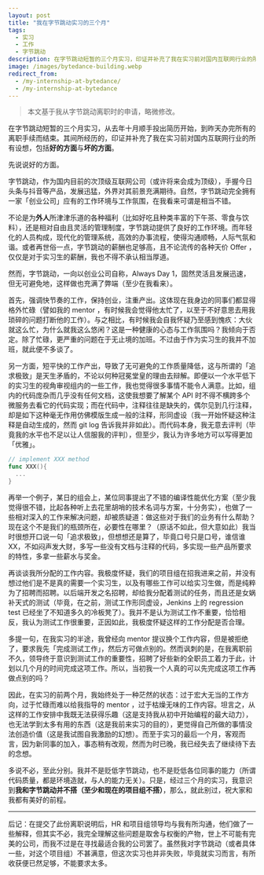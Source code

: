 ```yaml
---
layout: post
title: "我在字节跳动实习的三个月"
tags:
  - 实习
  - 工作
  - 字节跳动
description: 在字节跳动短暂的三个月实习，印证并补充了我在实习前对国内互联网行业的所有设想，包括好的方面与坏的方面。
image: /images/bytedance-building.webp
redirect_from:
  - /my-internship-at-bytedance/
  - /my-internship-at-bytedance
---
```


> 本文基于我从字节跳动离职时的申请，略微修改。

在字节跳动短暂的三个月实习，从去年十月顺手投出简历开始，到昨天办完所有的离职手续而结束。其间所经历的，印证并补充了我在实习前对国内互联网行业的所有设想，包括**好的方面**与**坏的方面**。

先说说好的方面。

字节跳动，作为国内目前的次顶级互联网公司（或许将来会成为顶级），手握今日头条与抖音等产品，发展迅猛，外界对其前景充满期待。自然，字节跳动完全拥有一家「创业公司」应有的工作环境与工作氛围，在我看来可谓是相当不错。

不论是为**外人**所津津乐道的各种福利（比如好吃且种类丰富的下午茶、零食与饮料），还是相对自由且灵活的管理制度，字节跳动提供了良好的工作环境。而年轻化的人员构成，现代化的管理系统，高效的办事流程，使得沟通顺畅，人际气氛和谐。或者再世俗一点，字节跳动的薪酬也足够高，且不论流传的各种天价 Offer ，仅仅是对于实习生的薪酬，我也不得不承认相当厚道。

然而，字节跳动，一向以创业公司自称，Always Day 1，固然灵活且发展迅速，但无可避免地，这样做也充满了弊端（至少在我看来）。

首先，强调快节奏的工作，保持创业，注重产出。这体现在我身边的同事们都显得格外忙碌（譬如我的 mentor ，有时候我会觉得他太忙了，以至于不好意思去用我琐碎的问题打断他的工作）。与之相比，有时候我会自我怀疑乃至感到愧疚：大伙就这么忙，为什么就我这么悠闲？这是一种健康的心态与工作氛围吗？我倾向于否定。除了忙碌，更严重的问题在于无止境的加班。不过由于作为实习生的我并不加班，就此便不多谈了。

另一方面，短平快的工作产出，导致了无可避免的工作质量降低，这与所谓的「追求极致」是天生矛盾的，不论以何种冠冕堂皇的理由去辩解。即便以一个水平低下的实习生的视角审视组内的一些工作，我也觉得很多事情不能令人满意。比如，组内的代码庞杂而几乎没有任何文档，这使我想要了解某个 API 时不得不横跨多个微服务去看它的代码实现；而在代码中，注释往往是缺失的，偶尔见到几行注释，却是如下这种毫无作用仿佛模版生成一般的注释，形同虚设（我一开始怀疑这种注释是自动生成的，然而 git log 告诉我并非如此）。而代码本身，我无意去评判（毕竟我的水平也不足以让人信服我的评判），但至少，我认为许多地方可以写得更加「优雅」。

```go
// implement XXX method
func XXX(){
  ...
}
```

再举一个例子，某日的组会上，某位同事提出了不错的编译性能优化方案（至少我觉得很不错，比起各种听上去花里胡哨的技术名词与方案，十分务实），也做了一些相对深入的工作来解决问题，却被质疑道：做这些对于我们的业务有什么帮助？现在这个不是我们的瓶颈所在，必要性在哪里？（原话不如此，但大意如此）我当时很想开口说一句「追求极致」，但想想还是算了，毕竟口号只是口号，谁信谁 XX，不如闷声发大财，多写一些没有文档与注释的代码，多实现一些产品所要求的特性，多拿一些薪水与奖金。

再谈谈我所分配的工作内容。我极度怀疑，我们的项目组在招我进来之前，并没有想过他们是不是真的需要一个实习生，以及有哪些工作可以给实习生做，而是纯粹为了招聘而招聘。以后端开发之名招聘，却给我分配着测试的任务，而且还是女娲补天式的测试（毕竟，在之前，测试工作形同虚设，Jenkins 上的 regression test 已经坐了不知道多久的冷板凳了）。我并不是认为测试工作不重要，恰恰相反，我认为测试工作很重要，正因如此，我极度怀疑这样的工作分配是否合理。

多提一句，在我实习的半途，我曾经向 mentor 提议换个工作内容，但是被拒绝了，要求我先「完成测试工作」，然后方可做点别的。然而讽刺的是，在我离职前不久，领导终于意识到测试工作的重要性，招聘了好些新的全职员工着力于此，计划以几个月的时间完成这项工作。所以，当初我一个人真的可以先完成这项工作再做点别的吗？

因此，在实习的前两个月，我始终处于一种茫然的状态：过于宏大无当的工作方向，过于忙碌而难以给我指导的 mentor ，过于枯燥无味的工作内容。坦言之，从这样的工作安排中我既无法获得乐趣（这是支持我从初中开始编程的最大动力），也无法学到太多有用的东西（这是我前来实习的目的），更觉得自己所做的事情没法创造价值（这是我试图自我激励的幻想）。而至于实习的最后一个月，客观而言，因为新同事的加入，事态稍有改观，然而为时已晚，我已经失去了继续待下去的念想。

多说不必，至此分别。我并不是贬低字节跳动，也不是贬低各位同事的能力（所谓代码质量，都是环境造就，与人的能力无关）。只是，经过三个月的实习，我意识到**我和字节跳动并不搭（至少和现在的项目组不搭）**，那么，就此别过，祝大家和我都有美好的前程。

---

后记：在提交了此份离职说明后，HR 和项目组领导均与我有所沟通，他们做了一些解释，但其实不必，我完全理解这些问题是取舍与权衡的产物，世上不可能有完美的公司，而我不过是在寻找最适合我的公司罢了。虽然我对字节跳动（或者具体一些，对这个项目组）不甚满意，但这次实习也并非失败，毕竟就实习而言，有所收获便已然足够，不能要求太多。
